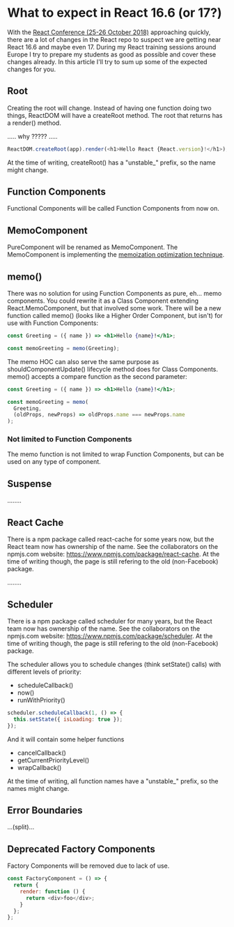 # What to expect in React 16.6 (or 17?)

With the [React Conference (25-26 October 2018)](https://conf.reactjs.org/) approaching quickly, there are a lot of changes in the React repo to suspect we are getting near React 16.6 and maybe even 17. During my React training sessions around Europe I try to prepare my students as good as possible and cover these changes already. In this article I'll try to sum up some of the expected changes for you.

## Root

Creating the root will change. Instead of having one function doing two things, ReactDOM will have a createRoot method. The root that returns has a render() method.

..... why ????? .....

```js
ReactDOM.createRoot(app).render(<h1>Hello React {React.version}!</h1>);
```

At the time of writing, createRoot() has a "unstable\_" prefix, so the name might change.

## Function Components

Functional Components will be called Function Components from now on.

## MemoComponent

PureComponent will be renamed as MemoComponent. The MemoComponent is implementing the [memoization optimization technique](https://en.wikipedia.org/wiki/Memoization).

## memo()

There was no solution for using Function Components as pure, eh... memo components. You could rewrite it as a Class Component extending React.MemoComponent, but that involved some work. There will be a new function called memo() (looks like a Higher Order Component, but isn't) for use with Function Components:

```jsx
const Greeting = ({ name }) => <h1>Hello {name}!</h1>;

const memoGreeting = memo(Greeting);
```

The memo HOC can also serve the same purpose as shouldComponentUpdate() lifecycle method does for Class Components. memo() accepts a compare function as the second parameter:

```jsx
const Greeting = ({ name }) => <h1>Hello {name}!</h1>;

const memoGreeting = memo(
  Greeting,
  (oldProps, newProps) => oldProps.name === newProps.name
);
```

### Not limited to Function Components

The memo function is not limited to wrap Function Components, but can be used on any type of component.

## Suspense

........

## React Cache

There is a npm package called react-cache for some years now, but the React team now has ownership of the name. See the collaborators on the npmjs.com website: https://www.npmjs.com/package/react-cache. At the time of writing though, the page is still refering to the old (non-Facebook) package.

........

## Scheduler

There is a npm package called scheduler for many years, but the React team now has ownership of the name. See the collaborators on the npmjs.com website: https://www.npmjs.com/package/scheduler. At the time of writing though, the page is still refering to the old (non-Facebook) package.

The scheduler allows you to schedule changes (think setState() calls) with different levels of priority:

- scheduleCallback()
- now()
- runWithPriority()

```js
scheduler.scheduleCallback(1, () => {
  this.setState({ isLoading: true });
});
```

And it will contain some helper functions

- cancelCallback()
- getCurrentPriorityLevel()
- wrapCallback()

At the time of writing, all function names have a "unstable\_" prefix, so the names might change.

## Error Boundaries

...(split)...

## Deprecated Factory Components

Factory Components will be removed due to lack of use.

```js
const FactoryComponent = () => {
  return {
    render: function () {
      return <div>foo</div>;
    }
  };
};
```
